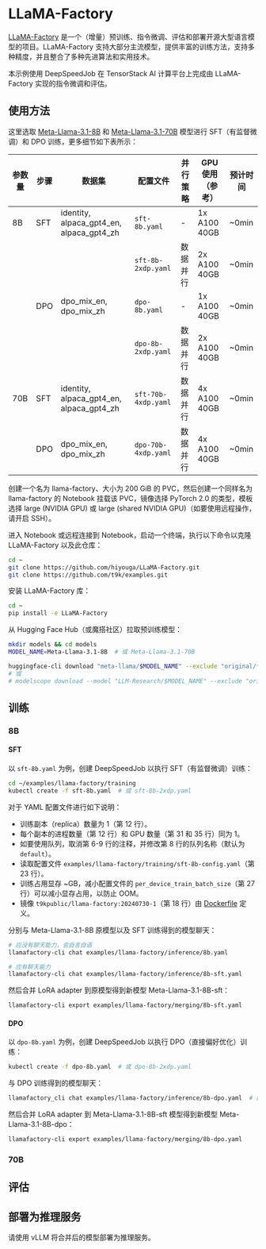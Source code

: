 # LLaMA-Factory

[LLaMA-Factory](https://github.com/hiyouga/LLaMA-Factory) 是一个（增量）预训练、指令微调、评估和部署开源大型语言模型的项目。LLaMA-Factory 支持大部分主流模型，提供丰富的训练方法，支持多种精度，并且整合了多种先进算法和实用技术。

本示例使用 DeepSpeedJob 在 TensorStack AI 计算平台上完成由 LLaMA-Factory 实现的指令微调和评估。

## 使用方法

这里选取 [Meta-Llama-3.1-8B](https://huggingface.co/meta-llama/Meta-Llama-3.1-8B) 和 [Meta-Llama-3.1-70B](https://huggingface.co/meta-llama/Meta-Llama-3.1-70B) 模型进行 SFT（有监督微调）和 DPO 训练，更多细节如下表所示：

| 参数量 | 步骤 | 数据集                                   | 配置文件            | 并行策略 | GPU 使用（参考） | 预计时间 |
| ------ | ---- | ---------------------------------------- | ------------------- | -------- | ---------------- | -------- |
| 8B     | SFT  | identity, alpaca_gpt4_en, alpaca_gpt4_zh | `sft-8b.yaml`       | -        | 1x A100 40GB     | ~0min    |
|        |      |                                          | `sft-8b-2xdp.yaml`  | 数据并行 | 2x A100 40GB     | ~0min    |
|        | DPO  | dpo_mix_en, dpo_mix_zh                   | `dpo-8b.yaml`       | -        | 1x A100 40GB     | ~0min    |
|        |      |                                          | `dpo-8b-2xdp.yaml`  | 数据并行 | 2x A100 40GB     | ~0min    |
| 70B    | SFT  | identity, alpaca_gpt4_en, alpaca_gpt4_zh | `sft-70b-4xdp.yaml` | 数据并行 | 4x A100 40GB     | ~0min    |
|        | DPO  | dpo_mix_en, dpo_mix_zh                   | `dpo-70b-4xdp.yaml` | 数据并行 | 4x A100 40GB     | ~0min    |

创建一个名为 llama-factory、大小为 200 GiB 的 PVC，然后创建一个同样名为 llama-factory 的 Notebook 挂载该 PVC，镜像选择 PyTorch 2.0 的类型，模板选择 large (NVIDIA GPU) 或 large (shared NVIDIA GPU)（如要使用远程操作，请开启 SSH）。

进入 Notebook 或远程连接到 Notebook，启动一个终端，执行以下命令以克隆 LLaMA-Factory 以及此仓库：

```bash
cd ~
git clone https://github.com/hiyouga/LLaMA-Factory.git
git clone https://github.com/t9k/examples.git
```

安装 LLaMA-Factory 库：

```bash
cd ~
pip install -e LLaMA-Factory
```

从 Hugging Face Hub（或魔搭社区）拉取预训练模型：

```bash
mkdir models && cd models
MODEL_NAME=Meta-Llama-3.1-8B  # 或 Meta-Llama-3.1-70B

huggingface-cli download "meta-llama/$MODEL_NAME" --exclude "original/*" --local-dir "./$MODEL_NAME" --local-dir-use-symlinks False --token <HF_TOKEN>
# 或
# modelscope download --model "LLM-Research/$MODEL_NAME" --exclude "original/*" --local_dir "./$MODEL_NAME"
```

## 训练

### 8B

#### SFT

以 `sft-8b.yaml` 为例，创建 DeepSpeedJob 以执行 SFT（有监督微调）训练：

```bash
cd ~/examples/llama-factory/training
kubectl create -f sft-8b.yaml  # 或 sft-8b-2xdp.yaml
```

对于 YAML 配置文件进行如下说明：

* 训练副本（replica）数量为 1（第 12 行）。
* 每个副本的进程数量（第 12 行）和 GPU 数量（第 31 和 35 行）同为 1。
* 如要使用队列，取消第 6-9 行的注释，并修改第 8 行的队列名称（默认为 `default`）。
* 读取配置文件 `examples/llama-factory/training/sft-8b-config.yaml`（第 23 行）。
* 训练占用显存 ~GB，减小配置文件的 `per_device_train_batch_size`（第 27 行）可以减小显存占用，以防止 OOM。
* 镜像 `t9kpublic/llama-factory:20240730-1`（第 18 行）由 [Dockerfile](./Dockerfile) 定义。

分别与 Meta-Llama-3.1-8B 原模型以及 SFT 训练得到的模型聊天：

```bash
# 应没有聊天能力，会自言自语
llamafactory-cli chat examples/llama-factory/inference/8b.yaml

# 应有聊天能力
llamafactory-cli chat examples/llama-factory/inference/8b-sft.yaml
```

然后合并 LoRA adapter 到原模型得到新模型 Meta-Llama-3.1-8B-sft：

```bash
llamafactory-cli export examples/llama-factory/merging/8b-sft.yaml
```

#### DPO

以 `dpo-8b.yaml` 为例，创建 DeepSpeedJob 以执行 DPO（直接偏好优化）训练：

```bash
kubectl create -f dpo-8b.yaml  # 或 dpo-8b-2xdp.yaml
```

与 DPO 训练得到的模型聊天：

```bash
llamafactory_cli chat examples/llama-factory/inference/8b-dpo.yaml  # 回答应更加符合人类偏好
```

然后合并 LoRA adapter 到 Meta-Llama-3.1-8B-sft 模型得到新模型 Meta-Llama-3.1-8B-dpo：

```bash
llamafactory-cli export examples/llama-factory/merging/8b-dpo.yaml
```

### 70B



## 评估



## 部署为推理服务

请使用 vLLM 将合并后的模型部署为推理服务。
